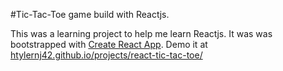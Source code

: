#Tic-Tac-Toe game build with Reactjs.

This was a learning project to help me learn Reactjs. It was was bootstrapped with [Create React App](https://github.com/facebookincubator/create-react-app). Demo it at [htylernj42.github.io/projects/react-tic-tac-toe/](https://tylernj42.github.io/projects/react-tic-tac-toe/p)